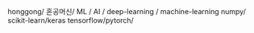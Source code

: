 honggong/
혼공머신/
ML / AI / deep-learning / machine-learning
numpy/
scikit-learn/keras
tensorflow/pytorch/